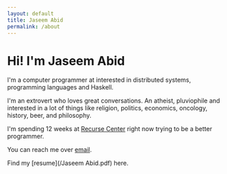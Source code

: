 ```yaml
---
layout: default
title: Jaseem Abid
permalink: /about
---
```


# Hi! I'm Jaseem Abid

I'm a computer programmer at interested in distributed systems, programming
languages and Haskell.

I'm an extrovert who loves great conversations. An atheist, pluviophile and
interested in a lot of things like religion, politics, economics, oncology,
history, beer, and philosophy.

I'm spending 12 weeks at [Recurse Center](https://recurse.com) right now trying
to be a better programmer.

You can reach me over [email](mailto:jaseemabid@gmail.com).

Find my [resume](/Jaseem Abid.pdf) here.
